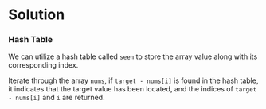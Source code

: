 # Solution

### Hash Table

We can utilize a hash table called `seen` to store the array value along with its corresponding index.

Iterate through the array `nums`, if `target - nums[i]` is found in the hash table, it indicates that the target value has been located, and the indices of `target - nums[i]` and `i` are returned.